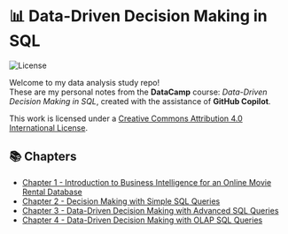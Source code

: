 # 📊 Data-Driven Decision Making in SQL

![License](https://img.shields.io/badge/license-CC%20BY%204.0-blue)

Welcome to my data analysis study repo!  
These are my personal notes from the **DataCamp** course: _Data-Driven Decision Making in SQL_, created with the assistance of **GitHub Copilot**.

This work is licensed under a [Creative Commons Attribution 4.0 International License](https://creativecommons.org/licenses/by/4.0/).

## 📚 Chapters

- [Chapter 1 - Introduction to Business Intelligence for an Online Movie Rental Database](chapter-01-introduction-to-business-intelligence.ipynb)
- [Chapter 2 - Decision Making with Simple SQL Queries](chapter-02-decision-making-with-simple-sql-queries.ipynb)
- [Chapter 3 - Data-Driven Decision Making with Advanced SQL Queries](chapter-03-data-driven-decision-making-with-advanced-sql-queries.ipynb)
- [Chapter 4 - Data-Driven Decision Making with OLAP SQL Queries](chapter-04-data-driven-decision-making-with-olap-sql-queries.ipynb)
